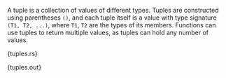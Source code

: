 A tuple is a collection of values of different types. Tuples are constructed
using parentheses `()`, and each tuple itself is a value with type signature
`(T1, T2, ...)`, where `T1`, `T2` are the types of its members. Functions can
use tuples to return multiple values, as tuples can hold any number of values.

{tuples.rs}

{tuples.out}
